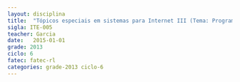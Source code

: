 ```yaml
---
layout: disciplina
title:  "Tópicos especiais em sistemas para Internet III (Tema: Programação funcional)"
sigla: ITE-005
teacher: Garcia
date:   2015-01-01
grade: 2013
ciclo: 6
fatec: fatec-rl
categories: grade-2013 ciclo-6
---
```

